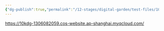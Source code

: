 ```yaml
---
{"dg-publish":true,"permalink":"/12-stages/digital-garden/test-files/10k-s-digital-garden-on-tencent-cloud-cos-test1/","tags":["DG"],"noteIcon":""}
---
```


https://10kdg-1306082059.cos-website.ap-shanghai.myqcloud.com/